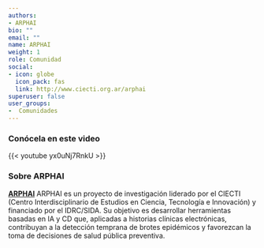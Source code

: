 ```yaml
---
authors:
- ARPHAI
bio: ""
email: ""
name: ARPHAI
weight: 1
role: Comunidad
social:
- icon: globe
  icon_pack: fas
  link: http://www.ciecti.org.ar/arphai
superuser: false
user_groups:
-  Comunidades
---
```


### Conócela en este video

{{< youtube yx0uNj7RnkU >}} 

### Sobre ARPHAI

**[ARPHAI](http://www.ciecti.org.ar/arphai)** ARPHAI es un proyecto de investigación liderado por el CIECTI (Centro Interdisciplinario de Estudios en Ciencia, Tecnología e Innovación) y financiado por el IDRC/SIDA. Su objetivo es desarrollar herramientas basadas en IA y CD que, aplicadas a historias clínicas electrónicas, contribuyan a la detección temprana de brotes epidémicos y favorezcan la toma de decisiones de salud pública preventiva. 
